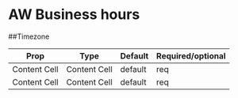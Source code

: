 # AW Business hours

##Timezone

Prop  | Type | Default | Required/optional
----- | ---- | ------- | -----------------
Content Cell  | Content Cell | default | req
Content Cell  | Content Cell | default | req


